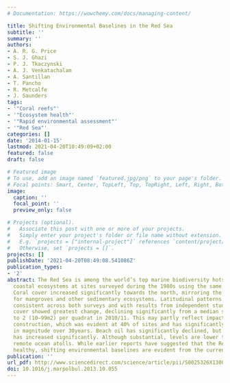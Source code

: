 ```yaml
---
# Documentation: https://wowchemy.com/docs/managing-content/

title: Shifting Environmental Baselines in the Red Sea
subtitle: ''
summary: ''
authors:
- A. R. G. Price
- S. J. Ghazi
- P. J. Tkaczynski
- A. J. Venkatachalam
- A. Santillan
- T. Pancho
- R. Metcalfe
- J. Saunders
tags:
- '"Coral reefs"'
- '"Ecosystem health"'
- '"Rapid environmental assessment"'
- '"Red Sea"'
categories: []
date: '2014-01-15'
lastmod: 2021-04-20T10:49:09+02:00
featured: false
draft: false

# Featured image
# To use, add an image named `featured.jpg/png` to your page's folder.
# Focal points: Smart, Center, TopLeft, Top, TopRight, Left, Right, BottomLeft, Bottom, BottomRight.
image:
  caption: ''
  focal_point: ''
  preview_only: false

# Projects (optional).
#   Associate this post with one or more of your projects.
#   Simply enter your project's folder or file name without extension.
#   E.g. `projects = ["internal-project"]` references `content/project/deep-learning/index.md`.
#   Otherwise, set `projects = []`.
projects: []
publishDate: '2021-04-20T08:49:08.541086Z'
publication_types:
- '2'
abstract: The Red Sea is among the world’s top marine biodiversity hotspots. We re-examined
  coastal ecosystems at sites surveyed during the 1980s using the same methodology.
  Coral cover increased significantly towards the north, mirroring the reverse pattern
  for mangroves and other sedimentary ecosystems. Latitudinal patterns are broadly
  consistent across both surveys and with results from independent studies. Coral
  cover showed greatest change, declining significantly from a median score of 4 (1000–9999m2)
  to 2 (10–99m2) per quadrat in 2010/11. This may partly reflect impact from coastal
  construction, which was evident at 40% of sites and has significantly increased
  in magnitude over 30years. Beach oil has significantly declined, but shore debris
  has increased significantly. Although substantial, levels are lower than at some
  remote ocean atolls. While earlier reports have suggested that the Red Sea is generally
  healthy, shifting environmental baselines are evident from the current study.
publication: ''
url_pdf: http://www.sciencedirect.com/science/article/pii/S0025326X13006760
doi: 10.1016/j.marpolbul.2013.10.055
---
```

